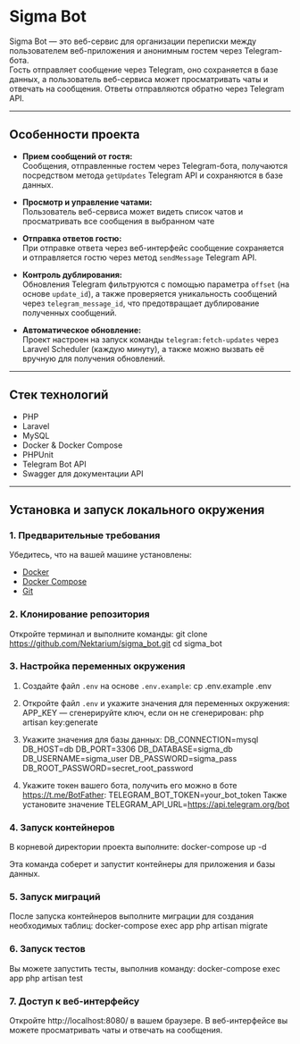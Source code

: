 # Sigma Bot

Sigma Bot — это веб-сервис для организации переписки между пользователем веб-приложения и анонимным гостем через Telegram-бота.  
Гость отправляет сообщение через Telegram, оно сохраняется в базе данных, а пользователь веб-сервиса может просматривать чаты и отвечать на сообщения. Ответы отправляются обратно через Telegram API.

---

## Особенности проекта

- **Прием сообщений от гостя:**  
  Сообщения, отправленные гостем через Telegram-бота, получаются посредством метода `getUpdates` Telegram API и сохраняются в базе данных.

- **Просмотр и управление чатами:**  
  Пользователь веб-сервиса может видеть список чатов и просматривать все сообщения в выбранном чате

- **Отправка ответов гостю:**  
  При отправке ответа через веб-интерфейс сообщение сохраняется и отправляется гостю через метод `sendMessage` Telegram API.

- **Контроль дублирования:**  
  Обновления Telegram фильтруются с помощью параметра `offset` (на основе `update_id`), а также проверяется уникальность сообщений через `telegram_message_id`, что предотвращает дублирование полученных сообщений.

- **Автоматическое обновление:**  
  Проект настроен на запуск команды `telegram:fetch-updates` через Laravel Scheduler (каждую минуту), а также можно вызвать её вручную для получения обновлений.

---

## Стек технологий

- PHP
- Laravel
- MySQL
- Docker & Docker Compose
- PHPUnit
- Telegram Bot API
- Swagger для документации API

---

## Установка и запуск локального окружения

### 1. Предварительные требования
Убедитесь, что на вашей машине установлены:
- [Docker](https://docs.docker.com/get-docker/)
- [Docker Compose](https://docs.docker.com/compose/install/)
- [Git](https://git-scm.com/)

### 2. Клонирование репозитория
Откройте терминал и выполните команды:
git clone https://github.com/Nektarium/sigma_bot.git
cd sigma_bot

### 3. Настройка переменных окружения
1. Создайте файл `.env` на основе `.env.example`:
cp .env.example .env

2. Откройте файл `.env` и укажите значения для переменных окружения:
APP_KEY — сгенерируйте ключ, если он не сгенерирован:
php artisan key:generate

3. Укажите значения для базы данных:
DB_CONNECTION=mysql
DB_HOST=db
DB_PORT=3306
DB_DATABASE=sigma_db
DB_USERNAME=sigma_user
DB_PASSWORD=sigma_pass
DB_ROOT_PASSWORD=secret_root_password

4. Укажите токен вашего бота, получить его можно в боте https://t.me/BotFather:
TELEGRAM_BOT_TOKEN=your_bot_token
Также установите значение TELEGRAM_API_URL=https://api.telegram.org/bot

### 4. Запуск контейнеров
В корневой директории проекта выполните:
docker-compose up -d

Эта команда соберет и запустит контейнеры для приложения и базы данных.

### 5. Запуск миграций
После запуска контейнеров выполните миграции для создания необходимых таблиц:
docker-compose exec app php artisan migrate

### 6. Запуск тестов
Вы можете запустить тесты, выполнив команду:
docker-compose exec app php artisan test

### 7. Доступ к веб-интерфейсу
Откройте http://localhost:8080/ в вашем браузере.
В веб-интерфейсе вы можете просматривать чаты и отвечать на сообщения.
